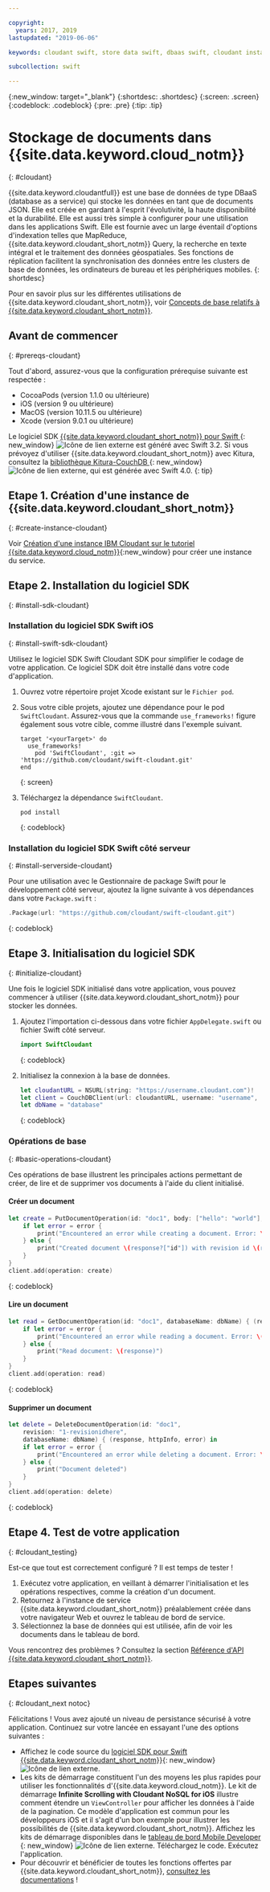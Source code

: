 ```yaml
---

copyright:
  years: 2017, 2019
lastupdated: "2019-06-06"

keywords: cloudant swift, store data swift, dbaas swift, cloudant instance swift, initialize sdk swift, create document swift, read document swift, delete document swift

subcollection: swift

---
```


{:new_window: target="_blank"}
{:shortdesc: .shortdesc}
{:screen: .screen}
{:codeblock: .codeblock}
{:pre: .pre}
{:tip: .tip}

# Stockage de documents dans {{site.data.keyword.cloud_notm}}
{: #cloudant}

{{site.data.keyword.cloudantfull}} est une base de données de type DBaaS (database as a service) qui stocke les données en tant que de documents JSON. Elle est créée en gardant à l'esprit l'évolutivité, la haute disponibilité et la durabilité. Elle est aussi très simple à configurer pour une utilisation dans les applications Swift. Elle est fournie avec un large éventail d'options d'indexation telles que MapReduce, {{site.data.keyword.cloudant_short_notm}} Query, la recherche en texte intégral et le traitement des données géospatiales. Ses fonctions de réplication facilitent la synchronisation des données entre les clusters de base de données, les ordinateurs de bureau et les périphériques
mobiles. 
{: shortdesc}

Pour en savoir plus sur les différentes utilisations de {{site.data.keyword.cloudant_short_notm}}, voir [Concepts de base relatifs à {{site.data.keyword.cloudant_short_notm}}](/docs/services/Cloudant/basics?topic=cloudant-ibm-cloudant-basics#cloudant-nosql-db-basics).

## Avant de commencer
{: #prereqs-cloudant}

Tout d'abord, assurez-vous que la configuration prérequise suivante est respectée :
 * CocoaPods (version 1.1.0 ou ultérieure)
 * iOS (version 9 ou ultérieure)
 * MacOS (version 10.11.5 ou ultérieure)
 * Xcode (version 9.0.1 ou ultérieure)

Le logiciel SDK [{{site.data.keyword.cloudant_short_notm}} pour Swift ](https://github.com/cloudant/swift-cloudant){: new_window} ![Icône de lien externe](../../icons/launch-glyph.svg "Icône de lien externe") est généré avec Swift 3.2. Si vous prévoyez d'utiliser {{site.data.keyword.cloudant_short_notm}} avec Kitura, consultez la [bibliothèque Kitura-CouchDB ](https://github.com/IBM-Swift/Kitura-CouchDB){: new_window} ![Icône de lien externe](../../icons/launch-glyph.svg "Icône de lien externe"), qui est générée avec Swift 4.0.
{: tip}

## Etape 1. Création d'une instance de {{site.data.keyword.cloudant_short_notm}}
{: #create-instance-cloudant}

Voir [Création d'une instance IBM Cloudant sur le tutoriel {{site.data.keyword.cloud_notm}}](/docs/services/Cloudant/tutorials?topic=cloudant-creating-an-ibm-cloudant-instance-on-ibm-cloud#creating-an-ibm-cloudant-instance-on-ibm-cloud){:new_window} pour créer une instance du service.

## Etape 2. Installation du logiciel SDK
{: #install-sdk-cloudant}

### Installation du logiciel SDK Swift iOS
{: #install-swift-sdk-cloudant}

Utilisez le logiciel SDK Swift Cloudant SDK pour simplifier le codage de votre application. Ce logiciel SDK doit être installé dans votre code d'application.

1. Ouvrez votre répertoire projet Xcode existant sur le `Fichier pod`.
2. Sous votre cible projets, ajoutez une dépendance pour le pod `SwiftCloudant`. Assurez-vous que la commande `use_frameworks!` figure également sous votre cible, comme illustré dans l'exemple suivant.
    ```
    target '<yourTarget>' do
      use_frameworks!
        pod 'SwiftCloudant', :git => 'https://github.com/cloudant/swift-cloudant.git'
    end
    ```
    {: screen}

3. Téléchargez la dépendance `SwiftCloudant`.
    ```
    pod install
    ```
    {: codeblock}

### Installation du logiciel SDK Swift côté serveur
{: #install-serverside-cloudant}

Pour une utilisation avec le Gestionnaire de package Swift pour le développement côté serveur, ajoutez la ligne suivante à vos dépendances dans votre `Package.swift` :
```swift
.Package(url: "https://github.com/cloudant/swift-cloudant.git")
```
{: codeblock}

## Etape 3. Initialisation du logiciel SDK
{: #initialize-cloudant}

Une fois le logiciel SDK initialisé dans votre application, vous pouvez commencer à utiliser {{site.data.keyword.cloudant_short_notm}} pour stocker les données.

1.  Ajoutez l'importation ci-dessous dans votre fichier `AppDelegate.swift` ou fichier Swift côté serveur.
    ```swift
    import SwiftCloudant
    ```
    {: codeblock}

2. Initialisez la connexion à la base de données.
    ```swift
    let cloudantURL = NSURL(string: "https://username.cloudant.com")!
    let client = CouchDBClient(url: cloudantURL, username: "username", password: "password")
    let dbName = "database"
    ```
    {: codeblock}

### Opérations de base
{: #basic-operations-cloudant}

Ces opérations de base illustrent les principales actions permettant de créer, de lire et de supprimer vos documents à l'aide du client initialisé.

#### Créer un document
```swift
let create = PutDocumentOperation(id: "doc1", body: ["hello": "world"], databaseName: dbName) {(response, httpInfo, error) in
    if let error = error {
        print("Encountered an error while creating a document. Error: \(error)")
    } else {
        print("Created document \(response?["id"]) with revision id \(response?["rev"])")
    }
}
client.add(operation: create)
```
{: codeblock}

#### Lire un document
```swift
let read = GetDocumentOperation(id: "doc1", databaseName: dbName) { (response, httpInfo, error) in
    if let error = error {
        print("Encountered an error while reading a document. Error: \(error)")
    } else {
        print("Read document: \(response)")
    }   
}
client.add(operation: read)
```
{: codeblock}

#### Supprimer un document
```swift
let delete = DeleteDocumentOperation(id: "doc1",
    revision: "1-revisionidhere",
    databaseName: dbName) { (response, httpInfo, error) in
    if let error = error {
        print("Encountered an error while deleting a document. Error: \(error)")
    } else {
        print("Document deleted")
    }   
}
client.add(operation: delete)
```
{: codeblock}

## Etape 4. Test de votre application
{: #cloudant_testing}

Est-ce que tout est correctement configuré ? Il est temps de tester !

1. Exécutez votre application, en veillant à démarrer l'initialisation et les opérations respectives, comme la création d'un document.
2. Retournez à l'instance de service {{site.data.keyword.cloudant_short_notm}} préalablement créée dans votre navigateur Web et ouvrez le tableau de bord de service.
3. Sélectionnez la base de données qui est utilisée, afin de voir les documents dans le tableau de bord.

Vous rencontrez des problèmes ? Consultez la section [Référence d'API {{site.data.keyword.cloudant_short_notm}}](/docs/services/Cloudant/api?topic=cloudant-ibm-cloudant-basics#api-reference-overview).

## Etapes suivantes
{: #cloudant_next notoc}

Félicitations ! Vous avez ajouté un niveau de persistance sécurisé à votre application. Continuez sur votre lancée en essayant l'une des options suivantes :

* Affichez le code source du [logiciel SDK pour Swift {{site.data.keyword.cloudant_short_notm}}](https://github.com/cloudant/swift-cloudant){: new_window} ![Icône de lien externe](../../icons/launch-glyph.svg "Icône de lien externe").
* Les kits de démarrage constituent l'un des moyens les plus rapides pour utiliser les fonctionnalités d'{{site.data.keyword.cloud_notm}}. Le kit de démarrage **Infinite Scrolling with Cloudant NoSQL for iOS** illustre comment étendre un `ViewController` pour afficher les données à l'aide de la pagination. Ce modèle d'application est commun pour les développeurs iOS et il s'agit d'un bon exemple pour illustrer les possibilités de {{site.data.keyword.cloudant_short_notm}}. Affichez les kits de démarrage disponibles dans le [tableau de bord Mobile Developer ](https://{DomainName}/developer/mobile/dashboard){: new_window} ![Icône de lien externe](../../icons/launch-glyph.svg "Icône de lien externe"). Téléchargez le code. Exécutez l'application.
* Pour découvrir et bénéficier de toutes les fonctions offertes par {{site.data.keyword.cloudant_short_notm}}, [consultez les documentations](/docs/services/Cloudant?topic=cloudant-ibm-cloudant-basics) !
